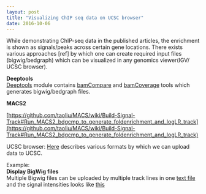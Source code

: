 ```yaml
---
layout: post
title: "Visualizing ChIP seq data on UCSC browser"
date: 2016-10-06
---
```


While demonstrating ChIP-seq data in the published articles, the enrichment is shown as signals/peaks across certain gene locations. There exists various approaches [ref] by which one can create required input files (bigwig/bedgraph) which can be visualized in any genomics viewer(IGV/ UCSC browser).  

**Deeptools**        
[Deeptools](http://deeptools.readthedocs.io/en/latest/index.html) module contains [bamCompare](http://deeptools.readthedocs.io/en/latest/content/tools/bamCoverage.html) and [bamCoverage](http://deeptools.readthedocs.io/en/latest/content/tools/bamCompare.html) tools which generates bigwig/bedgraph files.


**MACS2**   

[https://github.com/taoliu/MACS/wiki/Build-Signal-Track#Run_MACS2_bdgcmp_to_generate_foldenrichment_and_logLR_track](https://github.com/taoliu/MACS/wiki/Build-Signal-Track#Run_MACS2_bdgcmp_to_generate_foldenrichment_and_logLR_track)


UCSC browser:
[Here](https://genome.ucsc.edu/goldenPath/help/hgTracksHelp.html#CustomTracks) describes various formats by which we can upload data to UCSC.

Example:       
**Display BigWig files**          
Multiple Bigwig files can be uploaded by multiple track lines in one [text file](https://github.com/ashwini06/ashwini06.github.io/blob/master/test_data/bigWiggers.txt) and the signal intensities looks like [this](https://genome.ucsc.edu/cgi-bin/hgTracks?db=mm10&lastVirtModeType=default&lastVirtModeExtraState=&virtModeType=default&virtMode=0&nonVirtPosition=&position=chr3%3A66552219-67402818&hgsid=552638429_xyQghRUJD6mMfpprZXIn5MSLAce4)
